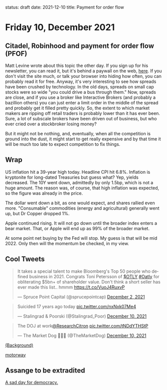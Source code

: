 status: draft
date: 2021-12-10
title: Payment for order flow

# Friday 10, December 2021

## Citadel, Robinhood and payment for order flow (PFOF)

Matt Levine wrote about this topic the other day. If you sign up for his newsletter, you can read it, but it's behind a paywall on the web, [here](https://www.bloomberg.com/opinion/articles/2021-12-08/what-does-payment-for-order-flow-buy).
If you don't visit the site much, or talk your browser into hiding how often, you can probably read it for free.
Anyway, it's very interesting to see how spreads have been crushed by technology.
In the old days, spreads on small cap stocks were so wide "you could drive a bus through them."
Now, spreads are close, and if you use a broker like Interactive Brokers (and probably a bazillion others) you can just enter a limit order in the middle of the spread and probably get it filled pretty quickly.
So, the extent to which market makers are ripping off retail traders is probably lower than it has ever been. Sure, a lot of subscale brokers have been driven out of business, but who ever cried over a stockbroker losing money?

But it might not be nothing, and, eventually, when all the competition is ground into the dust, it might start to get really expensive and by that time it will be much too late to expect competition to fix things. 

## Wrap

US inflation hit a 39-year high today.
Headline CPI hit 6.8%.
Inflation is kryptonite for long-dated Treasuries but guess what? Yep, yields decreased. The 10Y went down, admittedly by only 1.5bp, which is not a huge amount.
The reason was, of course, that high inflation was expected, so the figure was already in the price.

The dollar went down a bit, as one would expect, and shares rallied even more.
"Consumable" commodities (energy and agricultural) generally went up, but Dr Copper dropped 1%. 

Apple continued rising. It will not go down until the broader index enters a bear market. That, or Apple will end up as 99% of the broader market.

At some point net buying by the Fed will stop. My guess is that will be mid 2022. Only then will the momentum be checked, in my view. 

## Cool Tweets

<blockquote class="twitter-tweet"><p lang="en" dir="ltr">It takes a special talent to make Bloomberg&#39;s Top 50 people who defined business in 2021. Congrats Toni Petersson of <a href="https://twitter.com/search?q=%24OTLY&amp;src=ctag&amp;ref_src=twsrc%5Etfw">$OTLY</a> <a href="https://twitter.com/hashtag/Oatly?src=hash&amp;ref_src=twsrc%5Etfw">#Oatly</a> for obliterating $5bn+ of shareholder value. Don&#39;t think a short seller has ever made this list.. hmmm <a href="https://t.co/VuoJ4RuxvP">https://t.co/VuoJ4RuxvP</a></p>&mdash; Spruce Point Capital (@sprucepointcap) <a href="https://twitter.com/sprucepointcap/status/1466398998571458561?ref_src=twsrc%5Etfw">December 2, 2021</a></blockquote> <script async src="https://platform.twitter.com/widgets.js" charset="utf-8"></script>

<blockquote class="twitter-tweet"><p lang="en" dir="ltr">Suicided 17 years ago today <a href="https://t.co/nxNxk07Me4">pic.twitter.com/nxNxk07Me4</a></p>&mdash; Stalingrad &amp; Poorski (@Stalingrad_Poor) <a href="https://twitter.com/Stalingrad_Poor/status/1469339178873745409?ref_src=twsrc%5Etfw">December 10, 2021</a></blockquote> <script async src="https://platform.twitter.com/widgets.js" charset="utf-8"></script>

<blockquote class="twitter-tweet"><p lang="en" dir="ltr">The DOJ at work<a href="https://twitter.com/ResearchCitron?ref_src=twsrc%5Etfw">@ResearchCitron</a> <a href="https://t.co/tNDdYTHStP">pic.twitter.com/tNDdYTHStP</a></p>&mdash; The Market Dog 🎅🏻💧 (@TheMarketDog) <a href="https://twitter.com/TheMarketDog/status/1469383708268539911?ref_src=twsrc%5Etfw">December 10, 2021</a></blockquote> <script async src="https://platform.twitter.com/widgets.js" charset="utf-8"></script>

[(Background)](https://www.marketscreener.com/news/latest/CITRON-RESEARCH-S-ANDREW-LEFT-ON-REPORTS-OF-US-DOJ-PROBE-INTO-SHORT-SELLERS-SAYS-FIRM-KNOWS-OF-NO--37284800/)

[motorway](https://twitter.com/ArtandLovePhot1/status/1467751541528571905/photo/1)


## Assange to be extradited

[A sad day for democracy.](https://news.sky.com/story/julian-assange-high-court-reverses-decision-not-to-extradite-wikileaks-founder-to-the-us-12491646)

